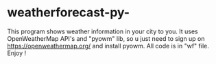 # weatherforecast-py-
This program shows weather information in your city to you.
It uses OpenWeatherMap API's and "pyowm" lib, so u just need to sign up on https://openweathermap.org/ and install pyowm.
All code is in "wf" file.
Enjoy !
